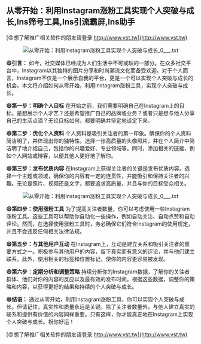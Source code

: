## **从零开始：利用Instagram涨粉工具实现个人突破与成长,Ins筛号工具,Ins引流霸屏,Ins助手**

[😍想了解推广相关软件的朋友请登录 http://www.vst.tw](http://www.vst.tw)

 <center><img src="https://vst.tw/MP4/tuiguang/png/5.png" alt="从零开始：利用Instagram涨粉工具实现个人突破与成长_0___.txt"></center>

**😄引言：**
如今，社交媒体已经成为人们生活中不可或缺的一部分。在众多社交平台中，Instagram以其独特的图片分享和时尚潮流文化而备受欢迎。对于个人而言，Instagram不仅是一个展示自我的平台，更是一个可以实现个人突破与成长的机会。本文将介绍如何从零开始，利用Instagram涨粉工具，实现个人突破与成长。

**😄第一步：明确个人目标**
在开始之前，我们需要明确自己在Instagram上的目标。是想展示个人才艺？还是希望推广自己的品牌或业务？或者只是想与他人分享自己的生活点滴？无论目标如何，都要明确并坚定地设定下来。

**😄第二步：优化个人资料**
个人资料是吸引关注者的第一印象。确保你的个人资料简洁明了，并体现出你的独特性。选择一张高质量的头像照片，并在个人简介中简洁明了地介绍自己，包括你的兴趣爱好、专业领域等。同时，添加相关的链接，例如个人网站或博客，以便其他人更好地了解你。

**😄第三步：发布优质内容**
在Instagram上获得关注者的关键是发布优质内容。选择一个主题或领域，确保你的内容有一定的连贯性，并能吸引和保持关注者的兴趣。无论是照片、视频还是文字，都要追求高质量，并且与你的目标受众相关。

 <center><img src="https://vst.tw/MP4/tuiguang/png/5.png" alt="从零开始：利用Instagram涨粉工具实现个人突破与成长_0___.txt"></center>

**😄第四步：使用涨粉工具**
为了提高关注者数量，你可以考虑使用一些Instagram涨粉工具。这些工具可以帮助你自动化一些操作，例如自动关注、自动点赞和自动评论。然而，在选择使用涨粉工具时，务必确保它们符合Instagram的使用规定，并且不会违反任何相关法律法规。

**😄第五步：与其他用户互动**
在Instagram上，互动是建立关系和吸引关注者的重要方式之一。积极参与其他用户的内容，留下真实而有意义的评论，并与他们建立联系。此外，使用相关的标签和位置标记，使你的内容更容易被发现。

**😄第六步：定期分析和调整策略**
持续分析你的Instagram数据，了解你的关注者群体、他们对你的内容的反应以及最有效的发布时间。根据这些数据，调整你的策略和内容，以获得更好的结果和持续的个人突破与成长。

**😄结语：**
通过从零开始，利用Instagram涨粉工具，你可以实现个人突破与成长。但请记住，真实性和质量永远是关键。除了关注者数量外，与他人建立真实的联系和提供有价值的内容同样重要。只有这样，你才能真正地在Instagram上实现个人突破与成长。祝你好运！

[😍想了解推广相关软件的朋友请登录 http://www.vst.tw](http://www.vst.tw)



